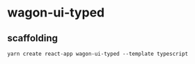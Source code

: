 # wagon-ui-typed

## scaffolding

```shell
yarn create react-app wagon-ui-typed --template typescript
```
